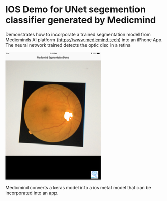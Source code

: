 # IOS Demo for UNet segemention classifier generated by Medicmind

Demonstrates how to incorporate a trained segmentation model from Medicminds AI platform (https://www.medicmind.tech) into an iPhone App.
The neural network trained detects the optic disc in a retina

![retina](IMG_0312_300.png)

Medicmind converts a keras model into a ios metal model that can be incorporated into an app.
